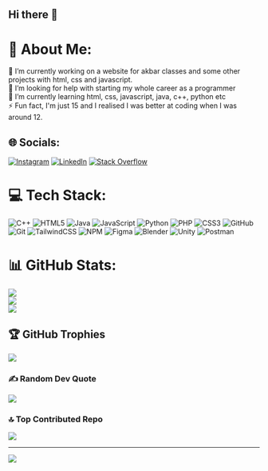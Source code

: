 ## Hi there 👋

# 💫 About Me:
🔭 I’m currently working on a website for akbar classes and some other projects with html, css and javascript.<br>🤝 I’m looking for help with starting my whole career as a programmer<br>🌱 I’m currently learning html, css, javascript, java, c++, python etc<br>⚡ Fun fact, I'm just 15 and I realised I was better at coding when I was around 12.


## 🌐 Socials:
[![Instagram](https://img.shields.io/badge/Instagram-%23E4405F.svg?logo=Instagram&logoColor=white)](https://instagram.com/touch_grass83) [![LinkedIn](https://img.shields.io/badge/LinkedIn-%230077B5.svg?logo=linkedin&logoColor=white)](https://linkedin.com/in/AkhlaqueAlam) [![Stack Overflow](https://img.shields.io/badge/-Stackoverflow-FE7A16?logo=stack-overflow&logoColor=white)](https://stackoverflow.com/users/touch_grass83) 

# 💻 Tech Stack:
![C++](https://img.shields.io/badge/c++-%2300599C.svg?style=for-the-badge&logo=c%2B%2B&logoColor=white) ![HTML5](https://img.shields.io/badge/html5-%23E34F26.svg?style=for-the-badge&logo=html5&logoColor=white) ![Java](https://img.shields.io/badge/java-%23ED8B00.svg?style=for-the-badge&logo=openjdk&logoColor=white) ![JavaScript](https://img.shields.io/badge/javascript-%23323330.svg?style=for-the-badge&logo=javascript&logoColor=%23F7DF1E) ![Python](https://img.shields.io/badge/python-3670A0?style=for-the-badge&logo=python&logoColor=ffdd54) ![PHP](https://img.shields.io/badge/php-%23777BB4.svg?style=for-the-badge&logo=php&logoColor=white) ![CSS3](https://img.shields.io/badge/css3-%231572B6.svg?style=for-the-badge&logo=css3&logoColor=white) ![GitHub](https://img.shields.io/badge/github-%23121011.svg?style=for-the-badge&logo=github&logoColor=white) ![Git](https://img.shields.io/badge/git-%23F05033.svg?style=for-the-badge&logo=git&logoColor=white) ![TailwindCSS](https://img.shields.io/badge/tailwindcss-%2338B2AC.svg?style=for-the-badge&logo=tailwind-css&logoColor=white) ![NPM](https://img.shields.io/badge/NPM-%23CB3837.svg?style=for-the-badge&logo=npm&logoColor=white) ![Figma](https://img.shields.io/badge/figma-%23F24E1E.svg?style=for-the-badge&logo=figma&logoColor=white) ![Blender](https://img.shields.io/badge/blender-%23F5792A.svg?style=for-the-badge&logo=blender&logoColor=white) ![Unity](https://img.shields.io/badge/unity-%23000000.svg?style=for-the-badge&logo=unity&logoColor=white) ![Postman](https://img.shields.io/badge/Postman-FF6C37?style=for-the-badge&logo=postman&logoColor=white)
# 📊 GitHub Stats:
![](https://github-readme-stats.vercel.app/api?username=touchgrass83&theme=dark&hide_border=false&include_all_commits=true&count_private=true)<br/>
![](https://github-readme-streak-stats.herokuapp.com/?user=touchgrass83&theme=dark&hide_border=false)<br/>
![](https://github-readme-stats.vercel.app/api/top-langs/?username=touchgrass83&theme=dark&hide_border=false&include_all_commits=true&count_private=true&layout=compact)

## 🏆 GitHub Trophies
![](https://github-profile-trophy.vercel.app/?username=touchgrass83&theme=radical&no-frame=false&no-bg=true&margin-w=4)

### ✍️ Random Dev Quote
![](https://quotes-github-readme.vercel.app/api?type=horizontal&theme=radical)

### 🔝 Top Contributed Repo
![](https://github-contributor-stats.vercel.app/api?username=touchgrass83&limit=5&theme=dark&combine_all_yearly_contributions=true)

---
[![](https://visitcount.itsvg.in/api?id=touchgrass83&icon=0&color=3)](https://visitcount.itsvg.in)

<!-- Proudly created with GPRM ( https://gprm.itsvg.in ) -->
